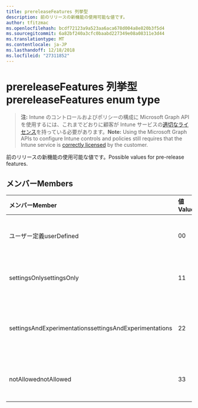 ```yaml
---
title: prereleaseFeatures 列挙型
description: 前のリリースの新機能の使用可能な値です。
author: tfitzmac
ms.openlocfilehash: bcdf72123a9a523aa6aca678d004a8e820b3f5d4
ms.sourcegitcommit: 6a82bf240a3cfc0baabd227349e08a08311e3d44
ms.translationtype: MT
ms.contentlocale: ja-JP
ms.lasthandoff: 12/18/2018
ms.locfileid: "27311852"
---
```

# <a name="prereleasefeatures-enum-type"></a><span data-ttu-id="441af-103">prereleaseFeatures 列挙型</span><span class="sxs-lookup"><span data-stu-id="441af-103">prereleaseFeatures enum type</span></span>

> <span data-ttu-id="441af-104">**注:** Intune のコントロールおよびポリシーの構成に Microsoft Graph API を使用するには、これまでどおりに顧客が Intune サービスの[適切なライセンス](https://go.microsoft.com/fwlink/?linkid=839381)を持っている必要があります。</span><span class="sxs-lookup"><span data-stu-id="441af-104">**Note:** Using the Microsoft Graph APIs to configure Intune controls and policies still requires that the Intune service is [correctly licensed](https://go.microsoft.com/fwlink/?linkid=839381) by the customer.</span></span>

<span data-ttu-id="441af-105">前のリリースの新機能の使用可能な値です。</span><span class="sxs-lookup"><span data-stu-id="441af-105">Possible values for pre-release features.</span></span>
## <a name="members"></a><span data-ttu-id="441af-106">メンバー</span><span class="sxs-lookup"><span data-stu-id="441af-106">Members</span></span>
|<span data-ttu-id="441af-107">メンバー</span><span class="sxs-lookup"><span data-stu-id="441af-107">Member</span></span>|<span data-ttu-id="441af-108">値</span><span class="sxs-lookup"><span data-stu-id="441af-108">Value</span></span>|<span data-ttu-id="441af-109">説明</span><span class="sxs-lookup"><span data-stu-id="441af-109">Description</span></span>|
|:---|:---|:---|
|<span data-ttu-id="441af-110">ユーザー定義</span><span class="sxs-lookup"><span data-stu-id="441af-110">userDefined</span></span>|<span data-ttu-id="441af-111">0</span><span class="sxs-lookup"><span data-stu-id="441af-111">0</span></span>|<span data-ttu-id="441af-112">ユーザー定義、既定値、ない目的。</span><span class="sxs-lookup"><span data-stu-id="441af-112">User Defined, default value, no intent.</span></span>|
|<span data-ttu-id="441af-113">settingsOnly</span><span class="sxs-lookup"><span data-stu-id="441af-113">settingsOnly</span></span>|<span data-ttu-id="441af-114">1</span><span class="sxs-lookup"><span data-stu-id="441af-114">1</span></span>|<span data-ttu-id="441af-115">リリースの前の機能を設定します。</span><span class="sxs-lookup"><span data-stu-id="441af-115">Settings only pre-release features.</span></span>|
|<span data-ttu-id="441af-116">settingsAndExperimentations</span><span class="sxs-lookup"><span data-stu-id="441af-116">settingsAndExperimentations</span></span>|<span data-ttu-id="441af-117">2</span><span class="sxs-lookup"><span data-stu-id="441af-117">2</span></span>|<span data-ttu-id="441af-118">前リリースの機能を設定し、実験しました。</span><span class="sxs-lookup"><span data-stu-id="441af-118">Settings and experimentations pre-release features.</span></span>|
|<span data-ttu-id="441af-119">notAllowed</span><span class="sxs-lookup"><span data-stu-id="441af-119">notAllowed</span></span>|<span data-ttu-id="441af-120">3</span><span class="sxs-lookup"><span data-stu-id="441af-120">3</span></span>|<span data-ttu-id="441af-121">前のリリースの新機能が許可されていません。</span><span class="sxs-lookup"><span data-stu-id="441af-121">Pre-release features not allowed.</span></span>|



